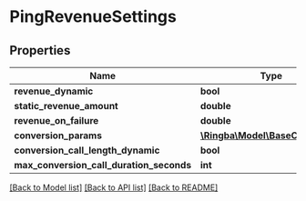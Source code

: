 # PingRevenueSettings

## Properties
Name | Type | Description | Notes
------------ | ------------- | ------------- | -------------
**revenue_dynamic** | **bool** |  | 
**static_revenue_amount** | **double** |  | [optional] 
**revenue_on_failure** | **double** |  | 
**conversion_params** | [**\Ringba\Model\BaseConversion**](BaseConversion.md) |  | 
**conversion_call_length_dynamic** | **bool** |  | 
**max_conversion_call_duration_seconds** | **int** |  | [optional] 

[[Back to Model list]](../README.md#documentation-for-models) [[Back to API list]](../README.md#documentation-for-api-endpoints) [[Back to README]](../README.md)



